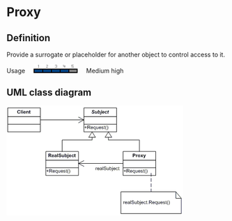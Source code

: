 # Proxy

## Definition
Provide a surrogate or placeholder for another object to control access to it.
<BR>

Usage     ![Usage](../../../docs/Pictures/Usage4.png)     Medium high

## UML class diagram
![GitHub Logo](../../../docs/Pictures/DesignPatterns/proxy.gif)
